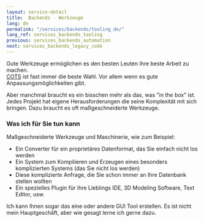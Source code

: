 ```yaml
---
layout: service-detail
title:  Backends - Werkzeuge
lang: de
permalink: "/services/backends/tooling_de/"
lang_ref: services_backends_tooling
previous: services_backends_automation
next: services_backends_legacy_code
---
```

Gute Werkzeuge ermöglichen es den besten Leuten ihre beste Arbeit zu machen.  
[COTS](https://de.wikipedia.org/wiki/Commercial_off-the-shelf) ist fast immer die beste Wahl. Vor allem wenn es gute Anpassungsmöglichkeiten gibt.

Aber manchmal braucht es ein bisschen mehr als das, was "in the box" ist. Jedes Projekt hat eigene Herausforderungen die seine Komplexität mit sich bringen. Dazu braucht es oft maßgeschneiderte Werkzeuge.

### Was ich für Sie tun kann
Maßgeschneiderte Werkzeuge und Maschinerie, wie zum Beispiel:
- Ein Converter für ein proprietäres Datenformat, das Sie einfach nicht los werden
- Ein System zum Kompilieren und Erzeugen eines besonders komplizierten Systems (das Sie nicht los werden)
- Diese komplizierte Anfrage, die Sie schon immer an Ihre Datenbank stellen wollten
- Ein spezielles Plugin für ihre Lieblings IDE, 3D Modeling Software, Text Editor, usw.

Ich kann Ihnen sogar das eine oder andere GUI Tool erstellen. Es ist nicht mein Hauptgeschäft, aber wie gesagt lerne ich gerne dazu.
